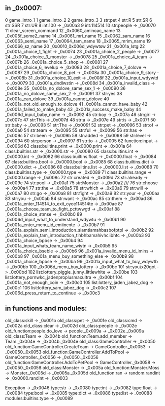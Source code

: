 ## in _0x0007:
0   game_intro_1
1   game_intro_2
2   game_intro_3
3   str:pet
4   str:R
5   str:SR
6   str:SSR
7   str:UR
8   int:100 -> _0x00a3
9   int:114514
10  str:people -> _0x0070
11  clear_screen_command
12  _0x0060_aminoac_name
13  _0x005f_some2_name
14  _0x0061_mri_name
15  _0x0062_sam_name
16  _0x0063_semi_name
17  _0x0064_tam_name
18  _0x0065_mrim_name
19  _0x0066_sz_name
20  _0x0010_0x006d_wdywtsw
21  _0x001a_lstg
22  _0x001a_choice_1_fight -> _0x0074
23  _0x001a_choice_2_people -> _0x0077
24  _0x001a_choice_3_monster -> _0x0078
25  _0x001a_choice_4_team -> _0x007b
26  _0x001a_choice_5_shop -> _0x0081
27  _0x001a_choice_6_levelup -> _0x0083
28  _0x001a_choice_7_dolove -> _0x0087
29  _0x001a_choice_8_pet -> _0x008a
30  _0x001a_choice_9_story -> _0x008b
31  _0x001a_choice_10_exit -> _0x008f
32  _0x001a_input_wdywtd -> _0x0079
33  _0x001a_dndlwstin -> _0x008d
34  _0x001a_invalid_class -> _0x008e
35  _0x001a_no_dolove_same_sex_1 -> _0x0090
36  _0x001a_no_dolove_same_sex_2 -> _0x0091
37  str:yes
38  _0x001a_can_dolove
39  _0x001a_cannot_dolove
40  _0x001a_not_old_enough_to_dolove
41  _0x001a_cannot_have_baby
42  _0x001a_failed_to_make_baby
43  _0x001a_success_make_baby
44  _0x006d_input_baby_name -> _0x0092
45  str:boy -> _0x007a
46  str:girl -> _0x007c
47  str:This -> _0x007d
48  str:a -> _0x007e
49  str:is -> _0x007f
50  str:baby -> _0x0093
51  str:The -> _0x009f
52  str:pet -> _0x0096
53  str:of -> _0x00a0
54  str:team -> _0x0095
55  str:full -> _0x0099
56  str:has -> _0x009c
57  str:been -> _0x009b
58  str:added -> _0x0098
59  str:level -> _0x0094
60  str:person -> _0x0097
61  str:to -> _0x0005
62  function:input -> _0x006d
63  class:builtins.print -> _0x0000.print -> _0x001a
64  class:builtins.str -> _0x0000.str -> _0x0080
65  class:builtins.int -> _0x0000.int -> _0x0082
66  class:builtins.float -> _0x0000.float -> _0x0084
67  class:builtins.bool -> _0x0000.bool -> _0x0085
68  class:builtins.dict -> _0x0000.dict -> _0x0086
69  class:builtins.list -> _0x0000.list -> _0x0088
70  class:builtins.type -> _0x0000.type -> _0x0089
71  class:builtins.range -> _0x0000.range -> _0x008c
72  str:created -> _0x009d
73  str:already -> _0x009e
74  str:pool -> _0x00a1
75  str:Monster -> _0x00a2 ///
76  str:choose -> _0x00a4
77  str:the -> _0x00a5
78  str:which -> _0x00a6
79  str:will -> _0x00a7
80  str:go -> _0x00a8
81  str:fight -> _0x00a9
82  str:your -> _0x00aa
83  str:you -> _0x00ab
84  str:want -> _0x00ac
85  str:them -> _0x00ad
86  _0x001a_enter_114514_to_exit_oyce114514te -> _0x00ae
87  _0x001a_choose_team_to_fight_pcttwwgtf -> _0x00af
88  _0x001a_choice_stmse -> _0x00b0
89  _0x006d_input_what_to_understand_wdywtu -> _0x00b1
90  _0x001a_enter_menu_id_emiinente -> _0x00b7
91  _0x001a_explain_semi_introduction_siamtiamahbasbofptpl -> _0x00b2
92  _0x001a_explain_tam_introduction_tihbhbamahivhciibhtc -> _0x00b3
93  _0x001a_choice_bpbse -> _0x00b4
94  _0x001a_input_whats_team_name_wiytn -> _0x00b5
95  _0x001a_choice_bseble -> _0x00b6
96  _0x001a_invalid_menu_id_imins -> _0x00b8
97  _0x001a_menu_buy_something_else -> _0x00b9
98  _0x001a_choice_bpbse -> _0x00ba
99  _0x001a_input_what_to_buy_wdywtb -> _0x00bb
100 _0x006d_menu_buy_lottery -> _0x00bc
101 str:you\x20got -> _0x00bd
102 list:lottery_piggie_junny_littlewhite -> _0x00be
103 list:lottery_pornwkc_jadenproplusmaxultra -> _0x00bf
104 _0x001a_not_enough_coin -> _0x00c0
105 list:lottery_jaden_jabez_dog -> _0x00c1
106 list:lottery_sam_jabez_dog -> _0x00c2
107 _0x006d_press_return_to_continue -> _0x00c3

## in functions and modules:
old_class:skill -> _0x001b
old_class:pet -> _0x001e
old_class:cmd -> _0x002a
old_class:clear -> _0x002d
old_class:people -> _0x002e
old_function:people.do_love -> people._0x009a -> _0x002e._0x009a
old_class:Team -> _0x004b
old_function:Team.add_member -> Team._0x004e -> _0x004b._0x004e
old_class:GameController -> _0x0050
old_function:GameController.CreateTeam -> GameController._0x0053 -> _0x0050._0x0053
old_function:GameController.AddToPool -> GameController._0x0056 -> _0x0050._0x0056
old_function:GameController.AddToPetPool -> GameController._0x0058 -> _0x0050._0x0058
old_class:Monster -> _0x005a
old_function:Monster.Moss -> Monster._0x005d -> _0x005a._0x005d
old_function:ran -> random.randint -> _0x0000.randint -> _0x0003

Exception -> _0x0046
type:str -> _0x0080
type:int -> _0x0082
type:float -> _0x0084
type:bool -> _0x0085
type:dict -> _0x0086
type:list -> _0x0088
modules:builtins.type -> _0x0089
